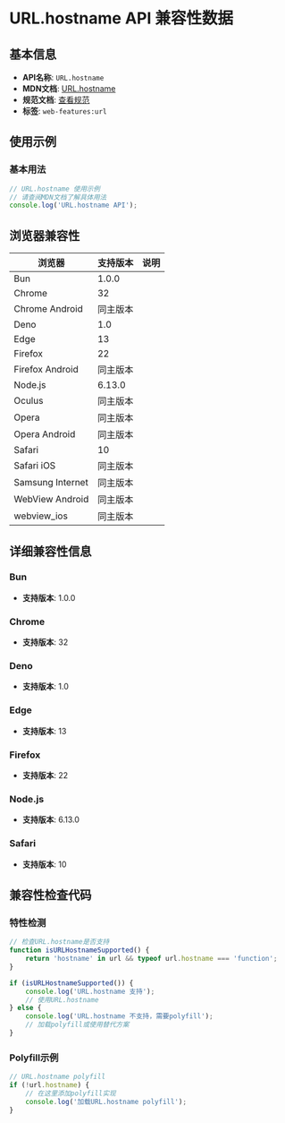 # URL.hostname API 兼容性数据

## 基本信息

- **API名称**: `URL.hostname`
- **MDN文档**: [URL.hostname](https://developer.mozilla.org/docs/Web/API/URL/hostname)
- **规范文档**: [查看规范](https://url.spec.whatwg.org/#dom-url-hostname)
- **标签**: `web-features:url`

## 使用示例

### 基本用法

```javascript
// URL.hostname 使用示例
// 请查阅MDN文档了解具体用法
console.log('URL.hostname API');
```

## 浏览器兼容性

| 浏览器 | 支持版本 | 说明 |
|--------|----------|------|
| Bun | 1.0.0 |  |
| Chrome | 32 |  |
| Chrome Android | 同主版本 |  |
| Deno | 1.0 |  |
| Edge | 13 |  |
| Firefox | 22 |  |
| Firefox Android | 同主版本 |  |
| Node.js | 6.13.0 |  |
| Oculus | 同主版本 |  |
| Opera | 同主版本 |  |
| Opera Android | 同主版本 |  |
| Safari | 10 |  |
| Safari iOS | 同主版本 |  |
| Samsung Internet | 同主版本 |  |
| WebView Android | 同主版本 |  |
| webview_ios | 同主版本 |  |

## 详细兼容性信息

### Bun

- **支持版本**: 1.0.0

### Chrome

- **支持版本**: 32

### Deno

- **支持版本**: 1.0

### Edge

- **支持版本**: 13

### Firefox

- **支持版本**: 22

### Node.js

- **支持版本**: 6.13.0

### Safari

- **支持版本**: 10

## 兼容性检查代码

### 特性检测

```javascript
// 检查URL.hostname是否支持
function isURLHostnameSupported() {
    return 'hostname' in url && typeof url.hostname === 'function';
}

if (isURLHostnameSupported()) {
    console.log('URL.hostname 支持');
    // 使用URL.hostname
} else {
    console.log('URL.hostname 不支持，需要polyfill');
    // 加载polyfill或使用替代方案
}
```

### Polyfill示例

```javascript
// URL.hostname polyfill
if (!url.hostname) {
    // 在这里添加polyfill实现
    console.log('加载URL.hostname polyfill');
}
```

